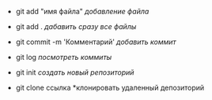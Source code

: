 - git add "имя файла"
*добавление файла*

- git add .
*дабавить сразу все файлы*

- git commit -m 'Комментарий'
*добавить коммит*

- git log
*посмотреть коммиты*

- git init
*создать новый репозиторий*

- git clone ссылка
*клонировать удаленный депозиторий

